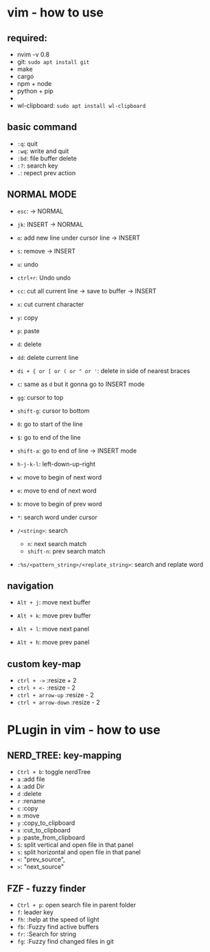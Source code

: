 # vim - how to use

## required:

- nvim -v 0.8
- git: `sudo apt install git`
- make
- cargo
- npm + node
- python + pip
-
- wl-clipboard: `sudo apt install wl-clipboard`

## basic command

- `:q`: quit
- `:wq`: write and quit
- `:bd`: file buffer delete
- `:?`: search key
- `.`: repect prev action

## NORMAL MODE

- `esc`: -> NORMAL
- `jk`: INSERT -> NORMAL
- `o`: add new line under cursor line -> INSERT
- `s`: remove -> INSERT
- `u`: undo
- `ctrl+r`: Undo undo

- `cc`: cut all current line -> save to buffer -> INSERT
- `x`: cut current character
- `y`: copy
- `p`: paste

- `d`: delete
- `dd`: delete current line
- `di + { or [ or ( or " or '`: delete in side of nearest braces
- `c`: same as `d` but it gonna go to INSERT mode

- `gg`: cursor to top
- `shift-g`: cursor to bottom
- `0`: go to start of the line
- `$`: go to end of the line
- `shift-a`: go to end of line -> INSERT mode
- `h-j-k-l`: left-down-up-right
- `w`: move to begin of next word
- `e`: move to end of next word
- `b`: move to begin of prev word

- `*`: search word under cursor
- `/<string>`: search <string>

  - `n`: next search match
  - `shift-n`: prev search match

- `:%s/<pattern_string>/<replate_string>`: search and replate word

## navigation

- `Alt + j`: move next buffer
- `Alt + k`: move prev buffer

- `Alt + l`: move next panel
- `Alt + h`: move prev panel

## custom key-map

- `ctrl + ->` :resize + 2
- `ctrl + <-` :resize - 2
- `ctrl + arrow-up` :resize - 2
- `ctrl + arrow-down` :resize - 2

# PLugin in vim - how to use

## NERD_TREE: key-mapping

- `Ctrl + b`: toggle nerdTree
- `a` :add file
- `A` :add Dir
- `d` :delete
- `r` :rename
- `c` :copy
- `m` :move
- `y` :copy_to_clipboard
- `x` :cut_to_clipboard
- `p` :paste_from_clipboard
- `S`: split vertical and open file in that panel
- `s`: split horizontal and open file in that panel
- `<`: "prev_source",
- `>`: "next_source"

## FZF - fuzzy finder

- `Ctrl + p`: open search file in parent folder
- `f`: leader key
- `fh`: :help at the speed of light
- `fb`: :Fuzzy find active buffers
- `fr`: :Search for string
- `fg`: :Fuzzy find changed files in git
